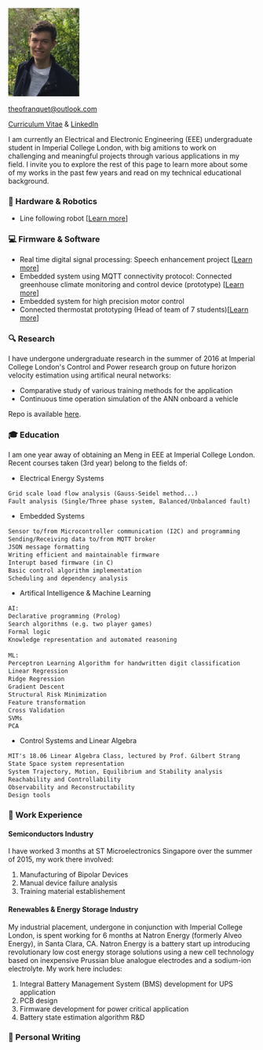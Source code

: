  <img src="pp.jpg" alt="Smiley face" height="180" width="145"> 
 
[theofranquet@outlook.com](mailto:theofranquet@outlook.com) 

[Curriculum Vitae](/CV.pdf) & [LinkedIn](https://www.linkedin.com/in/theo-franquet-1b7097b3)


I am currently an Electrical and Electronic Engineering (EEE) undergraduate student in Imperial College London, with big amitions to work on challenging and meaningful projects through various applications in my field. I invite you to explore the rest of this page to learn more about some of my works in the past few years and read on my technical educational background.


### :electric_plug: Hardware & Robotics
-  Line following robot [[Learn more]()]

### :computer: Firmware & Software
- Real time digital signal processing: Speech enhancement project [[Learn more](https://github.com/TheoFranquet/RTDSP)]
- Embedded system using MQTT connectivity protocol: Connected greenhouse climate monitoring and control device (prototype) [[Learn more](https://github.com/guigzzz/Embedded-Project)]
- Embedded system for high precision motor control
- Connected thermostat prototyping (Head of team of 7 students)[[Learn more](http://www.ee.ic.ac.uk/theo.franquet14/yr2proj/main.html)]


### :mag: Research
I have undergone undergraduate research in the summer of 2016 at Imperial College London's Control and Power research group on future horizon velocity estimation using artifical neural networks:

- Comparative study of various training methods for the application
- Continuous time operation simulation of the ANN onboard a vehicle

Repo is available [here](https://github.com/TheoFranquet/UROP).


### :mortar_board: Education
I am one year away of obtaining an Meng in EEE at Imperial College London. Recent courses taken (3rd year) belong to the fields of:
- Electrical Energy Systems

```
Grid scale load flow analysis (Gauss-Seidel method...)
Fault analysis (Single/Three phase system, Balanced/Unbalanced fault)
```
- Embedded Systems

```
Sensor to/from Microcontroller communication (I2C) and programming
Sending/Receiving data to/from MQTT broker
JSON message formatting
Writing efficient and maintainable firmware
Interupt based firmware (in C)
Basic control algorithm implementation
Scheduling and dependency analysis
```
- Artifical Intelligence & Machine Learning

```
AI:
Declarative programming (Prolog)
Search algorithms (e.g. two player games)
Formal logic
Knowledge representation and automated reasoning

ML:
Perceptron Learning Algorithm for handwritten digit classification
Linear Regression
Ridge Regression
Gradient Descent
Structural Risk Minimization
Feature transformation
Cross Validation
SVMs
PCA
```
- Control Systems and Linear Algebra

```
MIT's 18.06 Linear Algebra Class, lectured by Prof. Gilbert Strang
State Space system representation
System Trajectory, Motion, Equilibrium and Stability analysis
Reachability and Controllability
Observability and Reconstructability
Design tools
```

### :briefcase: Work Experience
#### Semiconductors Industry
I have worked 3 months at ST Microelectronics Singapore over the summer of 2015, my work there involved:

1. Manufacturing of Bipolar Devices 
2. Manual device failure analysis
3. Training material establishement

#### Renewables & Energy Storage Industry
My industrial placement, undergone in conjunction with Imperial College London, is spent working for 6 months at Natron Energy (formerly Alveo Energy), in Santa Clara, CA. Natron Energy is a battery start up introducing revolutionary low cost energy storage solutions using a new cell technology based on inexpensive Prussian blue analogue electrodes and a sodium-ion electrolyte. My work here includes:

1. Integral Battery Management System (BMS) development for UPS application
2. PCB design
3. Firmware development for power critical application
4. Battery state estimation algorithm R&D

### :memo: Personal Writing



